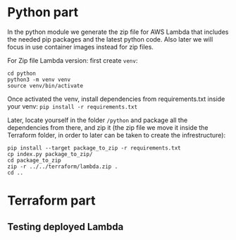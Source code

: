 # Python part
In the python module we generate the zip file for AWS Lambda that includes the needed pip packages and the latest python code. Also later we will focus in use container images instead for zip files.

For Zip file Lambda version:
first create `venv`:
```
cd python
python3 -m venv venv
source venv/bin/activate
```

Once activated the venv, install dependencies from requirements.txt inside your venv:
`pip install -r requirements.txt`


Later, locate yourself in the folder `/python` and package all the dependencies from there, and zip it (the zip file we move it inside the Terraform folder, in order to later can be taken to create the infrestructure):
```
pip install --target package_to_zip -r requirements.txt
cp index.py package_to_zip/
cd package_to_zip
zip -r ../../terraform/lambda.zip .
cd ..
```



# Terraform part

## Testing deployed Lambda
